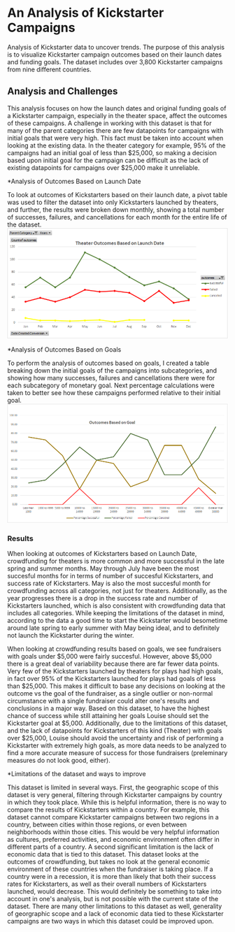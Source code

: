 # An Analysis of Kickstarter Campaigns
Analysis of Kickstarter data to uncover trends. The purpose of this analysis is to visualize Kickstarter campaign outcomes based on their launch dates and funding goals. The dataset includes over 3,800 Kickstarter campaigns from nine different countries. 

## Analysis and Challenges
This analysis focuses on how the launch dates and original funding goals of a Kickstarter campaign, especially in the theater space, affect the outcomes
of these campaigns. A challenge in working with this dataset is that for many of the parent categories there are few datapoints for campaigns with initial goals that were very high. This fact must be taken into account when looking at the existing data. In the theater category for example, 95% of the campaigns had an initial goal of less than $25,000, so making a decision based upon initial goal for the campaign can be difficult as the lack of existing datapoints for campaigns over $25,000 make it unreliable. 

*Analysis of Outcomes Based on Launch Date

To look at outcomes of Kickstarters based on their launch date, a pivot table was used to filter the dataset into only Kickstarters launched by theaters, and further,
the results were broken down monthly, showing a total number of successes, failures, and cancellations for each month for the entire life of the dataset. 
![Outcomes_Date](Theater_Outcomes_vs_Launch.png)

*Analysis of Outcomes Based on Goals

To perform the analysis of outcomes based on goals, I created a table breaking down the initial goals of the campaigns into subcategories, and showing how many successes, failures and cancellations there were for each subcategory of monetary goal. Next percentage calculations were taken to better see how these campaigns performed relative to their initial goal. 
![Outcomes_Goals](Outcomes_vs_Goals.png)

### Results
When looking at outcomes of Kickstarters based on Launch Date, crowdfunding for theaters is more common and more successful in the late spring and summer months. May through July have been the most succesful months for
in terms of number of succesful Kickstarters, and success rate of Kickstarters. May is also the most succesful month for crowdfunding across all categories, not just for theaters. Additionally, as the year progresses there is a drop in the success rate and number of Kickstarters launched, which is also consistent with crowdfunding data that includes all categories. While keeping the limitations of the dataset in mind, according to the data a good time to start the Kickstarter would besometime around late spring to early summer with May being ideal, and to definitely not launch the Kickstarter during the winter.  
 
 When looking at crowdfunding results based on goals, we see fundraisers with goals under $5,000 were fairly succesful. However, above $5,000 there is a great 
deal of variability because there are far fewer data points. Very few of the Kickstarters launched by theaters for plays had high goals, in fact over 95%
 of the Kickstarters launched for plays had goals of less than $25,000. This makes it difficult to base any decisions on looking at the outcome vs the goal of the 
fundraiser, as a single outlier or non-normal circumstance with a single fundraiser could alter one's results and conclusions in a major way. Based on this dataset,
to have the highest chance of success while still attaining her goals Louise should set the Kickstarter goal at $5,000. Additionally, due to the limitations of this
dataset, and the lack of datapoints for Kickstarters of this kind (Theater) with goals over $25,000, Louise should avoid the uncertainty and risk of performing a Kickstarter
with extremely high goals, as more data needs to be analyzed to find a more accurate measure of success for those fundraisers (preleminary measures do not look good, either).

*Limitations of the dataset and ways to improve

This dataset is limited in several ways. First, the geographic scope of this dataset is very general, filtering through Kickstarter
campaigns by country in which they took place. While this is helpful information, there is no way to compare the results of Kickstarters within a country. For example, this dataset cannot compare Kickstarter campaigns between two regions in a country, between cities within those regions, or even between neighborhoods within those cities. This would be very helpful information as cultures, preferred activities, and economic environment often differ in different parts of a country. A second significant limitation is the lack of economic data that is tied to this dataset. This dataset looks at the outcomes of crowdfunding, but takes no look at the general economic environment of these countries when the fundraiser is taking place. If a country were in a recession, it is more than  likely that both their success rates for Kickstarters, as well as their overall numbers of Kickstarters launched, would decrease. This would definitely be something to take into account in one's analysis, but is not possible with the current state of the dataset. There are many other limitations to this dataset as well, generality of georgraphic scope and a lack of economic data tied to these Kickstarter
campaigns are two ways in which this dataset could be improved upon.   







